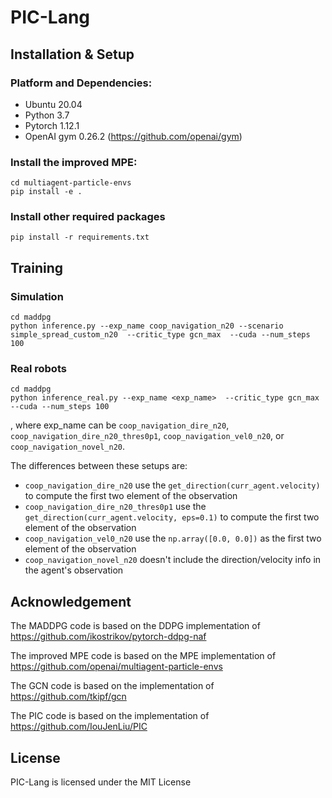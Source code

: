 # PIC-Lang

## Installation & Setup

### Platform and Dependencies: 
* Ubuntu 20.04 
* Python 3.7
* Pytorch 1.12.1
* OpenAI gym 0.26.2 (https://github.com/openai/gym)

### Install the improved MPE:
    cd multiagent-particle-envs
    pip install -e .

### Install other required packages
    pip install -r requirements.txt

## Training

### Simulation
    cd maddpg
    python inference.py --exp_name coop_navigation_n20 --scenario simple_spread_custom_n20  --critic_type gcn_max  --cuda --num_steps 100

### Real robots
    cd maddpg
    python inference_real.py --exp_name <exp_name>  --critic_type gcn_max  --cuda --num_steps 100

, where exp_name can be `coop_navigation_dire_n20`, `coop_navigation_dire_n20_thres0p1`, `coop_navigation_vel0_n20`, or
`coop_navigation_novel_n20`.

The differences between these setups are:
- `coop_navigation_dire_n20` use the `get_direction(curr_agent.velocity)` to compute the first two element of the observation
- `coop_navigation_dire_n20_thres0p1` use the `get_direction(curr_agent.velocity, eps=0.1)` to compute the first two element of the observation
- `coop_navigation_vel0_n20` use the `np.array([0.0, 0.0])` as the first two element of the observation
- `coop_navigation_novel_n20` doesn't include the direction/velocity info in the agent's observation

## Acknowledgement
The MADDPG code is based on the DDPG implementation of https://github.com/ikostrikov/pytorch-ddpg-naf

The improved MPE code is based on the MPE implementation of https://github.com/openai/multiagent-particle-envs

The GCN code is based on the implementation of https://github.com/tkipf/gcn

The PIC code is based on the implementation of https://github.com/IouJenLiu/PIC

## License
PIC-Lang is licensed under the MIT License

